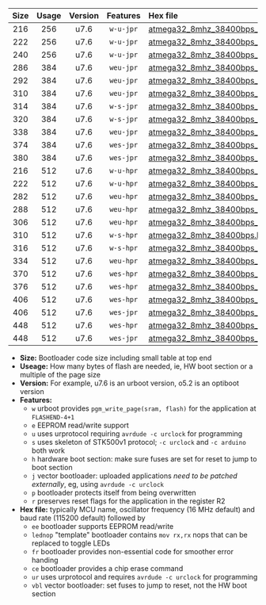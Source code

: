 |Size|Usage|Version|Features|Hex file|
|:-:|:-:|:-:|:-:|:--|
|216|256|u7.6|`w-u-jpr`|[atmega32_8mhz_38400bps_ur_vbl.hex](https://raw.githubusercontent.com/stefanrueger/urboot/main/atmega32_8mhz_38400bps_ur_vbl.hex)|
|222|256|u7.6|`w-u-jpr`|[atmega32_8mhz_38400bps_lednop_ur_vbl.hex](https://raw.githubusercontent.com/stefanrueger/urboot/main/atmega32_8mhz_38400bps_lednop_ur_vbl.hex)|
|240|256|u7.6|`w-u-jpr`|[atmega32_8mhz_38400bps_lednop_fr_ur_vbl.hex](https://raw.githubusercontent.com/stefanrueger/urboot/main/atmega32_8mhz_38400bps_lednop_fr_ur_vbl.hex)|
|286|384|u7.6|`weu-jpr`|[atmega32_8mhz_38400bps_ee_ur_vbl.hex](https://raw.githubusercontent.com/stefanrueger/urboot/main/atmega32_8mhz_38400bps_ee_ur_vbl.hex)|
|292|384|u7.6|`weu-jpr`|[atmega32_8mhz_38400bps_ee_lednop_ur_vbl.hex](https://raw.githubusercontent.com/stefanrueger/urboot/main/atmega32_8mhz_38400bps_ee_lednop_ur_vbl.hex)|
|310|384|u7.6|`weu-jpr`|[atmega32_8mhz_38400bps_ee_lednop_fr_ur_vbl.hex](https://raw.githubusercontent.com/stefanrueger/urboot/main/atmega32_8mhz_38400bps_ee_lednop_fr_ur_vbl.hex)|
|314|384|u7.6|`w-s-jpr`|[atmega32_8mhz_38400bps_vbl.hex](https://raw.githubusercontent.com/stefanrueger/urboot/main/atmega32_8mhz_38400bps_vbl.hex)|
|320|384|u7.6|`w-s-jpr`|[atmega32_8mhz_38400bps_lednop_vbl.hex](https://raw.githubusercontent.com/stefanrueger/urboot/main/atmega32_8mhz_38400bps_lednop_vbl.hex)|
|338|384|u7.6|`weu-jpr`|[atmega32_8mhz_38400bps_ee_lednop_fr_ce_ur_vbl.hex](https://raw.githubusercontent.com/stefanrueger/urboot/main/atmega32_8mhz_38400bps_ee_lednop_fr_ce_ur_vbl.hex)|
|374|384|u7.6|`wes-jpr`|[atmega32_8mhz_38400bps_ee_vbl.hex](https://raw.githubusercontent.com/stefanrueger/urboot/main/atmega32_8mhz_38400bps_ee_vbl.hex)|
|380|384|u7.6|`wes-jpr`|[atmega32_8mhz_38400bps_ee_lednop_vbl.hex](https://raw.githubusercontent.com/stefanrueger/urboot/main/atmega32_8mhz_38400bps_ee_lednop_vbl.hex)|
|216|512|u7.6|`w-u-hpr`|[atmega32_8mhz_38400bps_ur.hex](https://raw.githubusercontent.com/stefanrueger/urboot/main/atmega32_8mhz_38400bps_ur.hex)|
|222|512|u7.6|`w-u-hpr`|[atmega32_8mhz_38400bps_lednop_ur.hex](https://raw.githubusercontent.com/stefanrueger/urboot/main/atmega32_8mhz_38400bps_lednop_ur.hex)|
|282|512|u7.6|`weu-hpr`|[atmega32_8mhz_38400bps_ee_ur.hex](https://raw.githubusercontent.com/stefanrueger/urboot/main/atmega32_8mhz_38400bps_ee_ur.hex)|
|288|512|u7.6|`weu-hpr`|[atmega32_8mhz_38400bps_ee_lednop_ur.hex](https://raw.githubusercontent.com/stefanrueger/urboot/main/atmega32_8mhz_38400bps_ee_lednop_ur.hex)|
|306|512|u7.6|`weu-hpr`|[atmega32_8mhz_38400bps_ee_lednop_fr_ur.hex](https://raw.githubusercontent.com/stefanrueger/urboot/main/atmega32_8mhz_38400bps_ee_lednop_fr_ur.hex)|
|310|512|u7.6|`w-s-hpr`|[atmega32_8mhz_38400bps.hex](https://raw.githubusercontent.com/stefanrueger/urboot/main/atmega32_8mhz_38400bps.hex)|
|316|512|u7.6|`w-s-hpr`|[atmega32_8mhz_38400bps_lednop.hex](https://raw.githubusercontent.com/stefanrueger/urboot/main/atmega32_8mhz_38400bps_lednop.hex)|
|334|512|u7.6|`weu-hpr`|[atmega32_8mhz_38400bps_ee_lednop_fr_ce_ur.hex](https://raw.githubusercontent.com/stefanrueger/urboot/main/atmega32_8mhz_38400bps_ee_lednop_fr_ce_ur.hex)|
|370|512|u7.6|`wes-hpr`|[atmega32_8mhz_38400bps_ee.hex](https://raw.githubusercontent.com/stefanrueger/urboot/main/atmega32_8mhz_38400bps_ee.hex)|
|376|512|u7.6|`wes-hpr`|[atmega32_8mhz_38400bps_ee_lednop.hex](https://raw.githubusercontent.com/stefanrueger/urboot/main/atmega32_8mhz_38400bps_ee_lednop.hex)|
|406|512|u7.6|`wes-hpr`|[atmega32_8mhz_38400bps_ee_lednop_fr.hex](https://raw.githubusercontent.com/stefanrueger/urboot/main/atmega32_8mhz_38400bps_ee_lednop_fr.hex)|
|406|512|u7.6|`wes-jpr`|[atmega32_8mhz_38400bps_ee_lednop_fr_vbl.hex](https://raw.githubusercontent.com/stefanrueger/urboot/main/atmega32_8mhz_38400bps_ee_lednop_fr_vbl.hex)|
|448|512|u7.6|`wes-hpr`|[atmega32_8mhz_38400bps_ee_lednop_fr_ce.hex](https://raw.githubusercontent.com/stefanrueger/urboot/main/atmega32_8mhz_38400bps_ee_lednop_fr_ce.hex)|
|448|512|u7.6|`wes-jpr`|[atmega32_8mhz_38400bps_ee_lednop_fr_ce_vbl.hex](https://raw.githubusercontent.com/stefanrueger/urboot/main/atmega32_8mhz_38400bps_ee_lednop_fr_ce_vbl.hex)|

- **Size:** Bootloader code size including small table at top end
- **Useage:** How many bytes of flash are needed, ie, HW boot section or a multiple of the page size
- **Version:** For example, u7.6 is an urboot version, o5.2 is an optiboot version
- **Features:**
  + `w` urboot provides `pgm_write_page(sram, flash)` for the application at `FLASHEND-4+1`
  + `e` EEPROM read/write support
  + `u` uses urprotocol requiring `avrdude -c urclock` for programming
  + `s` uses skeleton of STK500v1 protocol; `-c urclock` and `-c arduino` both work
  + `h` hardware boot section: make sure fuses are set for reset to jump to boot section
  + `j` vector bootloader: uploaded applications *need to be patched externally*, eg, using `avrdude -c urclock`
  + `p` bootloader protects itself from being overwritten
  + `r` preserves reset flags for the application in the register R2
- **Hex file:** typically MCU name, oscillator frequency (16 MHz default) and baud rate (115200 default) followed by
  + `ee` bootloader supports EEPROM read/write
  + `lednop` "template" bootloader contains `mov rx,rx` nops that can be replaced to toggle LEDs
  + `fr` bootloader provides non-essential code for smoother error handing
  + `ce` bootloader provides a chip erase command
  + `ur` uses urprotocol and requires `avrdude -c urclock` for programming
  + `vbl` vector bootloader: set fuses to jump to reset, not the HW boot section
